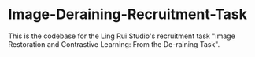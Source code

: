 # Image-Deraining-Recruitment-Task
This is the codebase for the Ling Rui Studio's recruitment task "Image Restoration and Contrastive Learning: From the De-raining Task".

